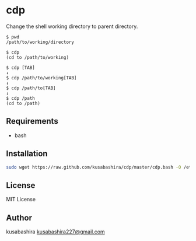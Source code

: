cdp
===

Change the shell working directory to parent directory.

```
$ pwd
/path/to/working/directory

$ cdp
(cd to /path/to/working)

$ cdp [TAB]
↓
$ cdp /path/to/working[TAB]
↓
$ cdp /path/to[TAB]
↓
$ cdp /path
(cd to /path)
```

Requirements
------------

- bash

Installation
------------

```sh
sudo wget https://raw.github.com/kusabashira/cdp/master/cdp.bash -O /etc/bash_completion.d/cdp.bash
```

License
-------

MIT License

Author
------

kusabashira <kusabashira227@gmail.com>
